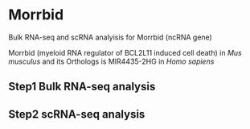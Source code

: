 # Morrbid
Bulk RNA-seq and scRNA analyisis for Morrbid (ncRNA gene)


Morrbid (myeloid RNA regulator of BCL2L11 induced cell death) in *Mus musculus* and its Orthologs is MIR4435-2HG in *Homo sapiens*





## Step1 Bulk RNA-seq analysis

## Step2 scRNA-seq analysis
